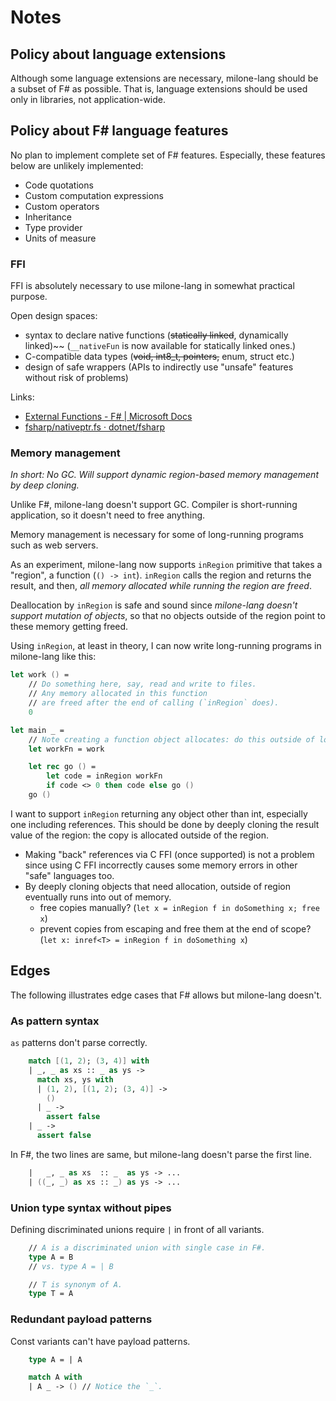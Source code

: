# Notes

## Policy about language extensions

Although some language extensions are necessary, milone-lang should be a subset of F# as possible. That is, language extensions should be used only in libraries, not application-wide.

## Policy about F# language features

No plan to implement complete set of F# features. Especially, these features below are unlikely implemented:

- Code quotations
- Custom computation expressions
- Custom operators
- Inheritance
- Type provider
- Units of measure

### FFI

FFI is absolutely necessary to use milone-lang in somewhat practical purpose.

Open design spaces:

- syntax to declare native functions (~~statically linked~~, dynamically linked)~~ (`__nativeFun` is now available for statically linked ones.)
- C-compatible data types (~~void, int8_t, pointers,~~ enum, struct etc.)
- design of safe wrappers (APIs to indirectly use "unsafe" features without risk of problems)

Links:

- [External Functions - F# | Microsoft Docs](https://docs.microsoft.com/en-us/dotnet/fsharp/language-reference/functions/external-functions)
- [fsharp/nativeptr.fs · dotnet/fsharp](https://github.com/dotnet/fsharp/blob/ec5bad3a391357e03ff2286a264f0e4faf7d840d/src/fsharp/FSharp.Core/nativeptr.fs)

### Memory management

*In short: No GC. Will support dynamic region-based memory management by deep cloning.*

Unlike F#, milone-lang doesn't support GC.
Compiler is short-running application, so it doesn't need to free anything.

Memory management is necessary for some of long-running programs such as web servers.

As an experiment, milone-lang now supports `inRegion` primitive that takes a "region", a function (`() -> int`).
`inRegion` calls the region and returns the result, and then, *all memory allocated while running the region are freed*.

Deallocation by `inRegion` is safe and sound since *milone-lang doesn't support mutation of objects*,
so that no objects outside of the region point to these memory getting freed.

Using `inRegion`, at least in theory, I can now write long-running programs in milone-lang like this:

```fs
let work () =
    // Do something here, say, read and write to files.
    // Any memory allocated in this function
    // are freed after the end of calling (`inRegion` does).
    0

let main _ =
    // Note creating a function object allocates: do this outside of loop.
    let workFn = work

    let rec go () =
        let code = inRegion workFn
        if code <> 0 then code else go ()
    go ()
```

I want to support `inRegion` returning any object other than int, especially one including references.
This should be done by deeply cloning the result value of the region: the copy is allocated outside of the region.

- Making "back" references via C FFI (once supported) is not a problem since using C FFI incorrectly causes some memory errors in other "safe" languages too.
- By deeply cloning objects that need allocation, outside of region eventually runs into out of memory.
    - free copies manually? (`let x = inRegion f in doSomething x; free x`)
    - prevent copies from escaping and free them at the end of scope? (`let x: inref<T> = inRegion f in doSomething x`)

## Edges

The following illustrates edge cases that F# allows but milone-lang doesn't.

### As pattern syntax

`as` patterns don't parse correctly.

```fs
    match [(1, 2); (3, 4)] with
    | _, _ as xs :: _ as ys ->
      match xs, ys with
      | (1, 2), [(1, 2); (3, 4)] ->
        ()
      | _ ->
        assert false
    | _ ->
      assert false
```

In F#, the two lines are same, but milone-lang doesn't parse the first line.

```fsharp
    |   _, _ as xs  :: _  as ys -> ...
    | ((_, _) as xs :: _) as ys -> ...
```

### Union type syntax without pipes

Defining discriminated unions require `|` in front of all variants.

```fs
    // A is a discriminated union with single case in F#.
    type A = B
    // vs. type A = | B

    // T is synonym of A.
    type T = A
```

### Redundant payload patterns

Const variants can't have payload patterns.

```fs
    type A = | A

    match A with
    | A _ -> () // Notice the `_`.
```
